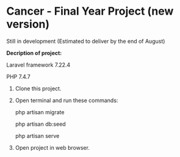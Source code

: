 # Cancer - Final Year Project (new version)
Still in development (Estimated to deliver by the end of August)

<strong>Decription of project:</strong>

Laravel framework 7.22.4

PHP 7.4.7

1. Clone this project.

2. Open terminal and run these commands:

    php artisan migrate
    
    php artisan db:seed
    
    php artisan serve

3. Open project in web browser.
